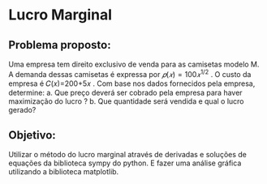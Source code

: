 # Lucro Marginal


## Problema proposto:
Uma empresa tem direito exclusivo de venda para as camisetas modelo M. A demanda dessas camisetas é expressa por  $𝑝(𝑥)=100𝑥^{1/2}$ . O custo da empresa é  𝐶(𝑥)=200+5𝑥 .
Com base nos dados fornecidos pela empresa, determine:
a. Que preço deverá ser cobrado pela empresa para haver maximização do lucro ?
b. Que quantidade será vendida e qual o lucro gerado?

## Objetivo: 
Utilizar o método do lucro marginal através de derivadas e soluções de equações da biblioteca sympy do python. E fazer uma análise gráfica utilizando a biblioteca matplotlib.
